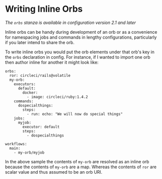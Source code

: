 # Writing Inline Orbs
_The `orbs` stanza is available in configuration version 2.1 and later_

Inline orbs can be handy during development of an orb or as a convenience for namespacing jobs and commands in lengthy configurations, particularly if you later intend to share the orb.

To write inline orbs you would put the orb elements under that orb's key in the `orbs` declaration in config. For instance, if I wanted to import one orb then author inline for another it might look like:

```
orbs:
  ror: circleci/rails@volatile
  my-orb:
    executors:
      default:
        docker:
          - image: circleci/ruby:1.4.2
    commands:
      dospecialthings:
        steps:
          - run: echo: "We will now do special things"
    jobs:
      myjob:
        executor: default
        steps:
          - dospecialthings

workflows:
  main:
    - my-orb/myjob
```

In the above sample the contents of `my-orb` are resolved as an inline orb because the contents of `my-orb` are a map. Whereas the contents of `ror` are scalar value and thus assumed to be an orb URI.



